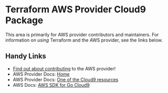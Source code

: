 # Terraform AWS Provider Cloud9 Package

This area is primarily for AWS provider contributors and maintainers. For information on _using_ Terraform and the AWS provider, see the links below.


## Handy Links

* [Find out about contributing](https://hashicorp.github.io/terraform-provider-aws/#contribute) to the AWS provider!
* AWS Provider Docs: [Home](https://registry.terraform.io/providers/hashicorp/aws/latest/docs)
* AWS Provider Docs: [One of the Cloud9 resources](https://registry.terraform.io/providers/hashicorp/aws/latest/docs/resources/cloud9_environment_ec2)
* AWS Docs: [AWS SDK for Go Cloud9](https://docs.aws.amazon.com/sdk-for-go/api/service/cloud9/)

